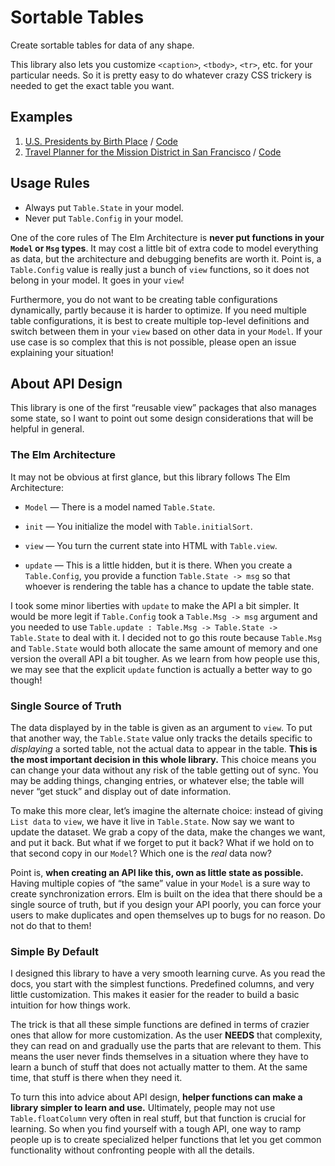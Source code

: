 # Sortable Tables

Create sortable tables for data of any shape.

This library also lets you customize `<caption>`, `<tbody>`, `<tr>`, etc. for your particular needs. So it is pretty easy to do whatever crazy CSS trickery is needed to get the exact table you want.


## Examples

  1. [U.S. Presidents by Birth Place](http://evancz.github.io/elm-sortable-tables/presidents.html) / [Code](https://github.com/evancz/elm-sortable-table/blob/master/examples/1-presidents.elm)
  2. [Travel Planner for the Mission District in San Francisco](http://evancz.github.io/elm-sortable-tables/travel.html) / [Code](https://github.com/evancz/elm-sortable-table/blob/master/examples/2-travel.elm)


## Usage Rules

  - Always put `Table.State` in your model.
  - Never put `Table.Config` in your model.

One of the core rules of The Elm Architecture is **never put functions in your `Model` or `Msg` types**. It may cost a little bit of extra code to model everything as data, but the architecture and debugging benefits are worth it. Point is, a `Table.Config` value is really just a bunch of `view` functions, so it does not belong in your model. It goes in your `view`!

Furthermore, you do not want to be creating table configurations dynamically, partly because it is harder to optimize. If you need multiple table configurations, it is best to create multiple top-level definitions and switch between them in your `view` based on other data in your `Model`. If your use case is so complex that this is not possible, please open an issue explaining your situation!


## About API Design

This library is one of the first &ldquo;reusable view&rdquo; packages that also manages some state, so I want to point out some design considerations that will be helpful in general.


### The Elm Architecture

It may not be obvious at first glance, but this library follows The Elm Architecture:

  - `Model` &mdash; There is a model named `Table.State`.

  - `init` &mdash; You initialize the model with `Table.initialSort`.

  - `view` &mdash; You turn the current state into HTML with `Table.view`.

  - `update` &mdash; This is a little hidden, but it is there. When you create a `Table.Config`, you provide a function `Table.State -> msg` so that whoever is rendering the table has a chance to update the table state.

I took some minor liberties with `update` to make the API a bit simpler. It would be more legit if `Table.Config` took a `Table.Msg -> msg` argument and you needed to use `Table.update : Table.Msg -> Table.State -> Table.State` to deal with it. I decided not to go this route because `Table.Msg` and `Table.State` would both allocate the same amount of memory and one version the overall API a bit tougher. As we learn from how people use this, we may see that the explicit `update` function is actually a better way to go though!


### Single Source of Truth

The data displayed by in the table is given as an argument to `view`. To put that another way, the `Table.State` value only tracks the details specific to *displaying* a sorted table, not the actual data to appear in the table. **This is the most important decision in this whole library.** This choice means you can change your data without any risk of the table getting out of sync. You may be adding things, changing entries, or whatever else; the table will never &ldquo;get stuck&rdquo; and display out of date information.

To make this more clear, let&rsquo;s imagine the alternate choice: instead of giving `List data` to `view`, we have it live in `Table.State`. Now say we want to update the dataset. We grab a copy of the data, make the changes we want, and put it back. But what if we forget to put it back? What if we hold on to that second copy in our `Model`? Which one is the *real* data now?

Point is, **when creating an API like this, own as little state as possible.** Having multiple copies of &ldquo;the same&rdquo; value in your `Model` is a sure way to create synchronization errors. Elm is built on the idea that there should be a single source of truth, but if you design your API poorly, you can force your users to make duplicates and open themselves up to bugs for no reason. Do not do that to them!


### Simple By Default

I designed this library to have a very smooth learning curve. As you read the docs, you start with the simplest functions. Predefined columns, and very little customization. This makes it easier for the reader to build a basic intuition for how things work.

The trick is that all these simple functions are defined in terms of crazier ones that allow for more customization. As the user **NEEDS** that complexity, they can read on and gradually use the parts that are relevant to them. This means the user never finds themselves in a situation where they have to learn a bunch of stuff that does not actually matter to them. At the same time, that stuff is there when they need it.

To turn this into advice about API design, **helper functions can make a library simpler to learn and use.** Ultimately, people may not use `Table.floatColumn` very often in real stuff, but that function is crucial for learning. So when you find yourself with a tough API, one way to ramp people up is to create specialized helper functions that let you get common functionality without confronting people with all the details.
